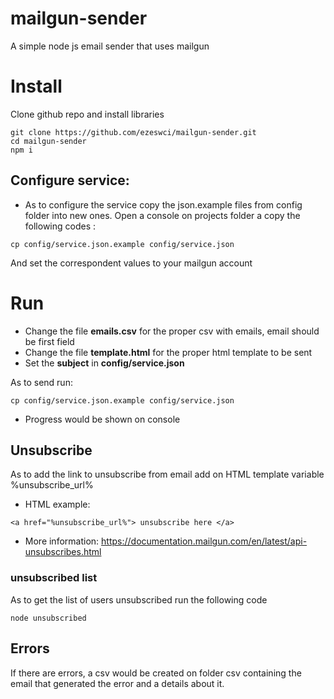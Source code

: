 # mailgun-sender

A simple node js email sender that uses mailgun

# Install

Clone github repo and install libraries

```console
git clone https://github.com/ezeswci/mailgun-sender.git
cd mailgun-sender
npm i
```

## Configure service:

- As to configure the service copy the json.example files from config folder into new ones. Open a console on projects folder a copy the following codes :

```console
cp config/service.json.example config/service.json
```

And set the correspondent values to your mailgun account

# Run

- Change the file **emails.csv** for the proper csv with emails, email should be first field
- Change the file **template.html** for the proper html template to be sent
- Set the **subject** in **config/service.json**

As to send run:
```console
cp config/service.json.example config/service.json
```

- Progress would be shown on console

## Unsubscribe

As to add the link to unsubscribe from email add on HTML template variable %unsubscribe_url%

- HTML example:

```console
<a href="%unsubscribe_url%"> unsubscribe here </a>
```

- More information: https://documentation.mailgun.com/en/latest/api-unsubscribes.html

### unsubscribed list

As to get the list of users unsubscribed run the following code

```console
node unsubscribed
```

## Errors

If there are errors, a csv would be created on folder csv containing the email that generated the error and a details about it.
